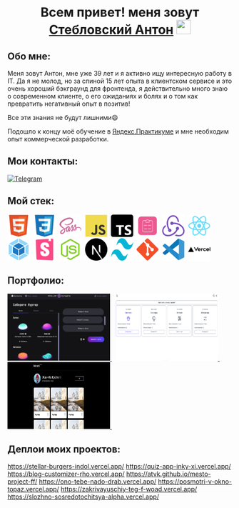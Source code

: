 <h1 align="center">
    Всем привет! меня зовут 
    <a href="https://github.com/atvk" target="_blank">Стебловский Антон</a>
    <img src="https://github.com/blackcater/blackcater/raw/main/images/Hi.gif" height="32" width="32"/>
</h1>

## Обо мне:

Меня зовут Антон, мне уже 39 лет и я активно ищу интересную работу в IT. 
Да я не молод, но за спиной 15 лет опыта в клиентском сервисе и это очень хороший бэкграунд для фронтенда, 
я действительно много знаю о современном клиенте, о его ожиданиях и болях и о том как превратить негативный опыт в позитив! 

Все эти знания не будут лишними😄

Подошло к концу моё обучение в <a href="https://practicum.yandex.ru/frontend-developer/?from=catalog" target="_blank">Яндекс.Практикуме</a> и мне необходим опыт коммерческой разработки. 
## Мои контакты:

[![Telegram](https://img.shields.io/badge/Telegram-2CA5E0?style=for-the-badge&logo=telegram&logoColor=white)](https://t.me/anton_steblovskii)

## Мой стек:

<div id="stack">
  <img id="stack-img" src="./image/html5-original.svg" title="HTML5" alt="HTML5" width="50px" height="50px">&nbsp
  <img id="stack-img" src="./image/css3-original.svg" title="CSS3" alt="CSS3" width="50px" height="50px">&nbsp
  <img id="stack-img" src="./image/sass-original.svg" title="Sass\Scss" alt="Sass\Scss" width="50px" height="50px">&nbsp
  <img id="stack-img" src="./image/javascript-original.svg" title="JavaScript" alt="JavaScript" width="50px" height="50px">&nbsp
  <img id="stack-img" src="./image/typescript.svg" title="TypeScript" alt="TypeScript" width="50px" height="50px">&nbsp
  <img id="stack-img" src="./image/react-hook-form-logo-only.svg" title="ReactHookForm" alt="ReactHookForm" width="50px" height="50px">&nbsp
  <img id="stack-img" src="./image/redux-original.svg" title="Redux" alt="Redux" width="50px" height="50px">&nbsp
  <img id="stack-img" src="./image/react-original.svg" title="React" alt="React" width="50px" height="50px">&nbsp
  <img id="stack-img" src="./image/webpack-original.svg" title="Webpack" alt="Webpack" width="50px" height="50px">&nbsp
  <img id="stack-img" src="./image/storybook-original.svg" title="Storybook" alt="Storybook" width="50px" height="50px">&nbsp
  <img id="stack-img" src="./image/nodejs-original.svg" title="Node.js" alt="Node.js" width="50px" height="50px">&nbsp
  <img id="stack-img" src="./image/next-js.svg" title="NextJS" alt="NextJS" width="50px" height="50px">&nbsp
  <img id="stack-img" src="./image/tailwind-css-2.svg" title="TailwinCSS" alt="TailwinCSS" width="50px" height="50px">&nbsp
  <img id="stack-img" src="./image/git-original.svg" title="Git" alt="Git" width="50px" height="50px">&nbsp
  <img id="stack-img" src="./image/vscode-original.svg" title="VSCode" alt="VSCode" width="50px" height="50px">&nbsp
  <img id="stack-img" src="./image/vercel.svg" title="Vercel" alt="Vercel" width="50px" height="50px">&nbsp
</div>

## Портфолио:

<div>
  <div>
    <a href="https://stellar-burgers-indol.vercel.app">
      <img src="./image/project/stellar.png" title="stellar-burger" alt="stellar-burger" width="230" height="150"> 
    </a>&nbsp;
    <a href="https://quiz-app-inky-xi.vercel.app">
      <img src="./image/project/quiz.png" title="quiz" alt="quiz" width="230" height="150"> 
    </a>&nbsp;
    <a href="https://atvk.github.io/mesto-project-ff">
      <img src="./image/project/mesto.png" title="mesto" alt="mesto" width="230" height="150"> 
    </a>&nbsp;
  </div>
</div>

## Деплои моих проектов:

https://stellar-burgers-indol.vercel.app/
https://quiz-app-inky-xi.vercel.app/
https://blog-customizer-rho.vercel.app/
https://atvk.github.io/mesto-project-ff/
https://ono-tebe-nado-drab.vercel.app/
https://posmotri-v-okno-topaz.vercel.app/
https://zakrivayuschiy-teg-f-woad.vercel.app/
https://slozhno-sosredotochitsya-alpha.vercel.app/
